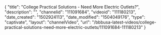 {
    "title": "College Practical Solutions - Need More Electric Outlets?",
    "description": "",
    "channelid": "111091684",
    "videoid": "111180213",
    "date_created": "1502924113",
    "date_modified": "1504049176",
    "type": "captivate",
    "layout": "channelVideo",
    "url": "\/bbbusa-latest-videos\/college-practical-solutions-need-more-electric-outlets\/111091684-111180213"
}